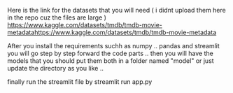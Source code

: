 Here is the link for the datasets that you will need ( i didnt upload them here in the repo cuz the files are large ) 
https://www.kaggle.com/datasets/tmdb/tmdb-movie-metadatahttps://www.kaggle.com/datasets/tmdb/tmdb-movie-metadata


After you install the requirements suchh as numpy .. pandas and streamlit you will go step by step forward the code parts .. then you will have the models that you should put them both in a folder named "model" or just update the directory as you like .. 

finally run the streamlit file by streamlit run app.py

 
